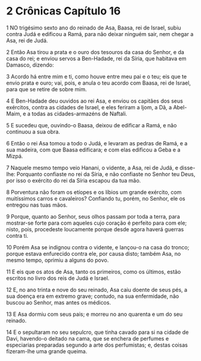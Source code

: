 # 2 Crônicas Capítulo 16

1	NO trigésimo sexto ano do reinado de Asa, Baasa, rei de Israel, subiu contra Judá e edificou a Ramá, para não deixar ninguém sair, nem chegar a Asa, rei de Judá.

2	Então Asa tirou a prata e o ouro dos tesouros da casa do Senhor, e da casa do rei; e enviou servos a Ben-Hadade, rei da Síria, que habitava em Damasco, dizendo:

3	Acordo há entre mim e ti, como houve entre meu pai e o teu; eis que te envio prata e ouro; vai, pois, e anula o teu acordo com Baasa, rei de Israel, para que se retire de sobre mim.

4	E Ben-Hadade deu ouvidos ao rei Asa, e enviou os capitães dos seus exércitos, contra as cidades de Israel, e eles feriram a Ijom, a Dã, a Abel-Maim, e a todas as cidades-armazéns de Naftali.

5	E sucedeu que, ouvindo-o Baasa, deixou de edificar a Ramá, e não continuou a sua obra.

6	Então o rei Asa tomou a todo o Judá, e levaram as pedras de Ramá, e a sua madeira, com que Baasa edificara; e com elas edificou a Geba e a Mizpá.

7	Naquele mesmo tempo veio Hanani, o vidente, a Asa, rei de Judá, e disse-lhe: Porquanto confiaste no rei da Síria, e não confiaste no Senhor teu Deus, por isso o exército do rei da Síria escapou da tua mão.

8	Porventura não foram os etíopes e os líbios um grande exército, com muitíssimos carros e cavaleiros? Confiando tu, porém, no Senhor, ele os entregou nas tuas mãos.

9	Porque, quanto ao Senhor, seus olhos passam por toda a terra, para mostrar-se forte para com aqueles cujo coração é perfeito para com ele; nisto, pois, procedeste loucamente porque desde agora haverá guerras contra ti.

10	Porém Asa se indignou contra o vidente, e lançou-o na casa do tronco; porque estava enfurecido contra ele, por causa disto; também Asa, no mesmo tempo, oprimiu a alguns do povo.

11	E eis que os atos de Asa, tanto os primeiros, como os últimos, estão escritos no livro dos reis de Judá e Israel.

12	E, no ano trinta e nove do seu reinado, Asa caiu doente de seus pés, a sua doença era em extremo grave; contudo, na sua enfermidade, não buscou ao Senhor, mas antes os médicos.

13	E Asa dormiu com seus pais; e morreu no ano quarenta e um do seu reinado.

14	E o sepultaram no seu sepulcro, que tinha cavado para si na cidade de Davi, havendo-o deitado na cama, que se enchera de perfumes e especiarias preparadas segundo a arte dos perfumistas; e, destas coisas fizeram-lhe uma grande queima.

